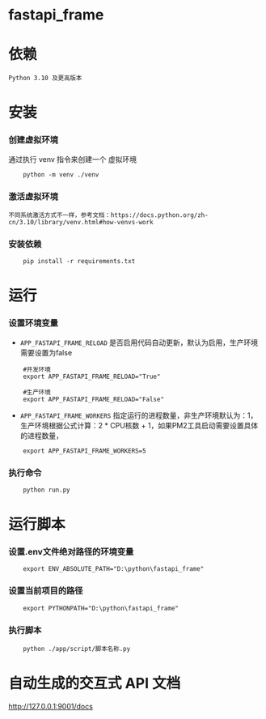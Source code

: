# fastapi_frame

# 依赖
    Python 3.10 及更高版本

# 安装

### 创建虚拟环境
通过执行 venv 指令来创建一个 虚拟环境
```shell
    python -m venv ./venv
```

### 激活虚拟环境
    不同系统激活方式不一样，参考文档：https://docs.python.org/zh-cn/3.10/library/venv.html#how-venvs-work

### 安装依赖
```shell
    pip install -r requirements.txt
```

# 运行

### 设置环境变量

- `APP_FASTAPI_FRAME_RELOAD` 是否启用代码自动更新，默认为启用，生产环境需要设置为false
```shell
    #开发环境
    export APP_FASTAPI_FRAME_RELOAD="True"
    
    #生产环境
    export APP_FASTAPI_FRAME_RELOAD="False"
```

- `APP_FASTAPI_FRAME_WORKERS` 指定运行的进程数量，非生产环境默认为：1，生产环境根据公式计算：2 * CPU核数 + 1，如果PM2工具启动需要设置具体的进程数量，
```shell
    export APP_FASTAPI_FRAME_WORKERS=5
```

### 执行命令
```shell
    python run.py
```
    

# 运行脚本
### 设置.env文件绝对路径的环境变量
```shell
    export ENV_ABSOLUTE_PATH="D:\python\fastapi_frame" 
```

### 设置当前项目的路径
```shell
    export PYTHONPATH="D:\python\fastapi_frame"
```
     
### 执行脚本
```shell
    python ./app/script/脚本名称.py
```


# 自动生成的交互式 API 文档
http://127.0.0.1:9001/docs

